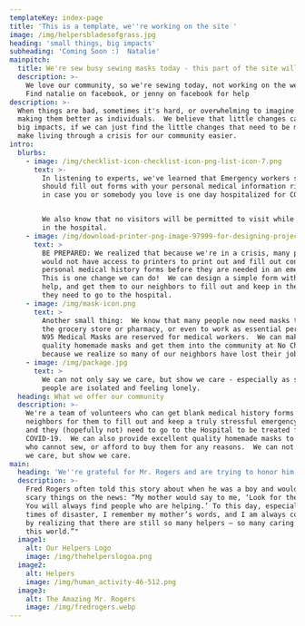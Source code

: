 ```yaml
---
templateKey: index-page
title: 'This is a template, we''re working on the site '
image: /img/helpersbladesofgrass.jpg
heading: 'small things, big impacts'
subheading: 'Coming Soon :)  Natalie'
mainpitch:
  title: We're sew busy sewing masks today - this part of the site will have to wait
  description: >-
    We love our community, so we're sewing today, not working on the website :) 
    Find natalie on facebook, or jenny on facebook for help
description: >-
  When things are bad, sometimes it's hard, or overwhelming to imagine ways of
  making them better as individuals.  We believe that little changes can make
  big impacts, if we can just find the little changes that need to be made to
  make living through a crisis for our community easier.
intro:
  blurbs:
    - image: /img/checklist-icon-checklist-icon-png-list-icon-7.png
      text: >-
        In listening to experts, we've learned that Emergency workers say you
        should fill out forms with your personal medical information right now
        in case you or somebody you love is one day hospitalized for COVID-19.


        We also know that no visitors will be permitted to visit while you are
        in the hospital.  
    - image: /img/download-printer-png-image-97999-for-designing-projects.png
      text: >
        BE PREPARED: We realized that because we're in a crisis, many people
        would not have access to printers to print out and fill out confusing
        personal medical history forms before they are needed in an emergency. 
        This is one change we can do!  We can design a simple form with expert
        help, and get them to our neighbors to fill out and keep in the event
        they need to go to the hospital.
    - image: /img/mask-icon.png
      text: >
        Another small thing:  We know that many people now need masks to go to
        the grocery store or pharmacy, or even to work as essential personnel. 
        N95 Medical Masks are reserved for medical workers.  We can make good
        quality homemade masks and get them into the community at No Charge
        because we realize so many of our neighbors have lost their jobs.
    - image: /img/package.jpg
      text: >
        We can not only say we care, but show we care - especially as so many
        people are isolated and feeling lonely.
  heading: What we offer our community
  description: >-
    We're a team of volunteers who can get blank medical history forms to
    neighbors for them to fill out and keep a truly stressful emergency arises
    and they (hopefully not) need to go to the Hospital to be treated for
    COVID-19.  We can also provide excellent quality homemade masks to people
    who cannot sew, or afford to buy them for any reasons.  We can not only say
    we care, but show we care.
main:
  heading: 'We''re grateful for Mr. Rogers and are trying to honor him '
  description: >-
    Fred Rogers often told this story about when he was a boy and would see
    scary things on the news: “My mother would say to me, ‘Look for the helpers.
    You will always find people who are helping.’ To this day, especially in
    times of disaster, I remember my mother’s words, and I am always comforted
    by realizing that there are still so many helpers — so many caring people in
    this world.”"
  image1:
    alt: Our Helpers Logo
    image: /img/thehelperslogoa.png
  image2:
    alt: Helpers
    image: /img/human_activity-46-512.png
  image3:
    alt: The Amazing Mr. Rogers
    image: /img/fredrogers.webp
---
```

